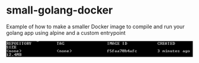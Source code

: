 # small-golang-docker
Example of how to make a smaller Docker image to compile and run your golang app using alpine and a custom entrypoint

![ImageSize](image_size.png)
